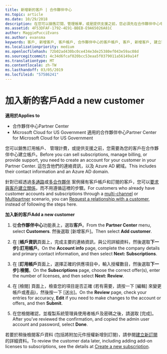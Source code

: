 ```yaml
---
title: 新增新的客戶 | 合作夥伴中心
ms.topic: article
ms.date: 10/29/2018
description: 在您可以銷售訂閱、管理帳單，或是提供支援之前，您必須先在合作夥伴中心中建立客戶的記錄。 這包含他們的連絡資訊，以及 Azure AD 網域。
ms.assetid: 4F53DFAF-1792-4E91-BBEB-E9A65026A81C
author: MaggiePucciEvans
ms.author: evansma
keywords: 客戶, 新增客戶, 客戶帳戶, 合作夥伴中心的客戶帳戶, 客戶, 新增客戶, 建立客戶帳戶
ms.localizationpriority: medium
ms.openlocfilehash: 72b02ad430bc0ce434e3de25380ef043e59ac08d
ms.sourcegitcommit: 4c34d6fcaf020bcc53eaa5f0379011a56149a14f
ms.translationtype: MT
ms.contentlocale: zh-TW
ms.lasthandoff: 03/05/2019
ms.locfileid: "57586241"
---
```

# <a name="add-a-new-customer"></a><span data-ttu-id="0fd8f-105">加入新的客戶</span><span class="sxs-lookup"><span data-stu-id="0fd8f-105">Add a new customer</span></span>

<span data-ttu-id="0fd8f-106">**適用於**</span><span class="sxs-lookup"><span data-stu-id="0fd8f-106">**Applies to**</span></span>

-  <span data-ttu-id="0fd8f-107">合作夥伴中心</span><span class="sxs-lookup"><span data-stu-id="0fd8f-107">Partner Center</span></span>
-  <span data-ttu-id="0fd8f-108">Microsoft Cloud for US Government 適用的合作夥伴中心</span><span class="sxs-lookup"><span data-stu-id="0fd8f-108">Partner Center for Microsoft Cloud for US Government</span></span>



<span data-ttu-id="0fd8f-109">您可以銷售訂用帳戶、 管理計費，或提供支援之前，您需要為您的客戶在合作夥伴中心建立帳戶。</span><span class="sxs-lookup"><span data-stu-id="0fd8f-109">Before you can sell subscriptions, manage billing, or provide support, you need to create an account for your customer in your Partner  Center.</span></span> <span data-ttu-id="0fd8f-110">這包含他們的連絡資訊，以及 Azure AD 網域。</span><span class="sxs-lookup"><span data-stu-id="0fd8f-110">This includes their contact information and an Azure AD domain.</span></span>

<span data-ttu-id="0fd8f-111">針對已經透過[多通路](multichannel.md)或[多合作夥伴](multipartner.md) 案例擁有客戶帳戶和訂閱的客戶，您可以[要求與客戶建立關係](request-a-relationship-with-a-customer.md)，而不用遵循這裡的步驟。</span><span class="sxs-lookup"><span data-stu-id="0fd8f-111">For customers who already have customer accounts and subscriptions through a [multi-channel](multichannel.md) or [Multipartner](multipartner.md) scenario, you can [Request a relationship with a customer](request-a-relationship-with-a-customer.md), instead of following the steps here.</span></span>

<span data-ttu-id="0fd8f-112">**加入新的客戶**</span><span class="sxs-lookup"><span data-stu-id="0fd8f-112">**Add a new customer**</span></span>

1.  <span data-ttu-id="0fd8f-113">從**合作夥伴中心**功能表上，選取**客戶**。</span><span class="sxs-lookup"><span data-stu-id="0fd8f-113">From the **Partner Center** menu, select **Customers**.</span></span> <span data-ttu-id="0fd8f-114">然後選取 \[新增客戶\]。</span><span class="sxs-lookup"><span data-stu-id="0fd8f-114">Then select **Add customer**.</span></span>

2.  <span data-ttu-id="0fd8f-115">在 [**帳戶資訊**頁面上，完成主要的連絡資訊，與公司詳細資料，然後選取**下一步]:訂用帳戶**。</span><span class="sxs-lookup"><span data-stu-id="0fd8f-115">On the **Account info** page, complete the company details and primary contact information, and then select **Next: Subscriptions**.</span></span>

3.  <span data-ttu-id="0fd8f-116">在 [**訂用帳戶**頁面上，選擇正確的供應項目中，輸入授權數目，然後選取**下一步]:檢閱**。</span><span class="sxs-lookup"><span data-stu-id="0fd8f-116">On the **Subscriptions** page, choose the correct offer(s), enter the number of licenses, and then select **Next: Review**.</span></span>

4.  <span data-ttu-id="0fd8f-117">在 \[檢閱\] 頁面上，檢查您的項目是否正確 (若有需要，請按一下 \[編輯\] 來變更帳戶或產品)，然後按一下 \[送出\]。</span><span class="sxs-lookup"><span data-stu-id="0fd8f-117">On the **Review** page, check your entries for accuracy, **Edit** if you need to make changes to the account or offers, and then **Submit**.</span></span>

5.  <span data-ttu-id="0fd8f-118">在您檢閱確認，並複製系統管理員使用者帳戶及密碼之後，請選取 \[完成\]。</span><span class="sxs-lookup"><span data-stu-id="0fd8f-118">After you’ve reviewed the confirmation, and copied the admin user account and password, select **Done**.</span></span>

<span data-ttu-id="0fd8f-119">若要於稍後檢閱客戶資料 (包括將附加元件授權新增到訂閱)，請參閱[建立新訂閱](create-a-new-subscription.md)的詳細資料。</span><span class="sxs-lookup"><span data-stu-id="0fd8f-119">To review the customer data later, including adding add-on licenses to subscriptions, see the details at [Create a new subscription](create-a-new-subscription.md).</span></span>

 

 



